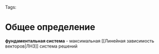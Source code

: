 Tags:
# Общее определение
**фундаментальная система** - максимальная [[Линейная зависимость векторов|ЛНЗ]] система решений